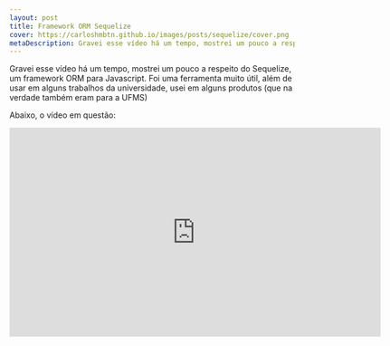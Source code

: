 ```yaml
---
layout: post
title: Framework ORM Sequelize
cover: https://carloshmbtn.github.io/images/posts/sequelize/cover.png
metaDescription: Gravei esse vídeo há um tempo, mostrei um pouco a respeito do Sequelize, um framework ORM para Javascript. Foi uma ferramenta muito útil, além de usar em alguns 
---
```


Gravei esse vídeo há um tempo, mostrei um pouco a respeito do Sequelize, um framework ORM para Javascript. Foi uma ferramenta muito útil, além de usar em alguns trabalhos da universidade, usei em alguns produtos (que na verdade também eram para a UFMS)


Abaixo, o vídeo em questão:

<iframe class="youtube-player" src="https://www.youtube.com/embed/RA7Du-cj1DA?version=3&amp;rel=1&amp;showsearch=0&amp;showinfo=1&amp;iv_load_policy=1&amp;fs=1&amp;hl=pt-br&amp;autohide=2&amp;start=12&amp;wmode=transparent" allowfullscreen="true" style="border: 0px; display: block; margin: 0px; width: 655.906px; height: 368.947px;" sandbox="allow-scripts allow-same-origin allow-popups allow-presentation" data-ratio="0.5625" data-width="656" data-height="369"></iframe>